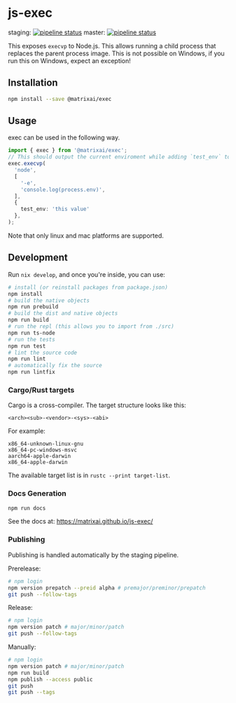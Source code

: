 # js-exec

staging: [![pipeline status](https://gitlab.com/MatrixAI/open-source/js-exec/badges/staging/pipeline.svg)](https://gitlab.com/MatrixAI/open-source/js-exec/commits/staging)
master: [![pipeline status](https://gitlab.com/MatrixAI/open-source/js-exec/badges/master/pipeline.svg)](https://gitlab.com/MatrixAI/open-source/js-exec/commits/master)

This exposes `execvp` to Node.js. This allows running a child process that replaces the parent process image. This is not possible on Windows, if you run this on Windows, expect an exception!

## Installation

```sh
npm install --save @matrixai/exec
```

## Usage

exec can be used in the following way.

```ts
import { exec } from '@matrixai/exec';
// This should output the current enviroment while adding `test_env` to it.
exec.execvp(
  'node',
  [
    '-e',
    'console.log(process.env)',
  ],
  {
    test_env: 'this value'
  },
);
```

Note that only linux and mac platforms are supported.

## Development

Run `nix develop`, and once you're inside, you can use:

```sh
# install (or reinstall packages from package.json)
npm install
# build the native objects
npm run prebuild
# build the dist and native objects
npm run build
# run the repl (this allows you to import from ./src)
npm run ts-node
# run the tests
npm run test
# lint the source code
npm run lint
# automatically fix the source
npm run lintfix
```

### Cargo/Rust targets

Cargo is a cross-compiler. The target structure looks like this:

```
<arch><sub>-<vendor>-<sys>-<abi>
```

For example:

```
x86_64-unknown-linux-gnu
x86_64-pc-windows-msvc
aarch64-apple-darwin
x86_64-apple-darwin
```

The available target list is in `rustc --print target-list`.

### Docs Generation

```sh
npm run docs
```

See the docs at: https://matrixai.github.io/js-exec/

### Publishing

Publishing is handled automatically by the staging pipeline.

Prerelease:

```sh
# npm login
npm version prepatch --preid alpha # premajor/preminor/prepatch
git push --follow-tags
```

Release:

```sh
# npm login
npm version patch # major/minor/patch
git push --follow-tags
```

Manually:

```sh
# npm login
npm version patch # major/minor/patch
npm run build
npm publish --access public
git push
git push --tags
```
